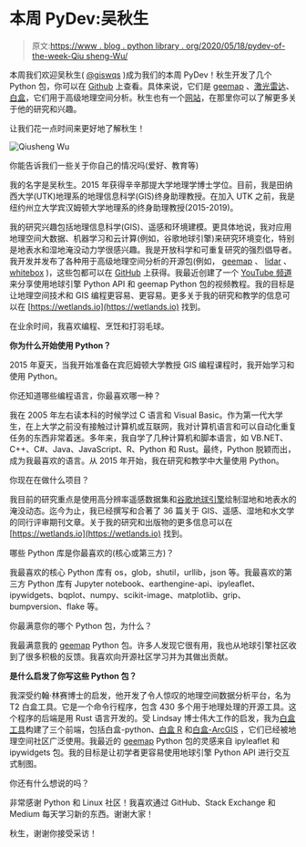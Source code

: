 # 本周 PyDev:吴秋生

> 原文:[https://www . blog . python library . org/2020/05/18/pydev-of-the-week-Qiu sheng-Wu/](https://www.blog.pythonlibrary.org/2020/05/18/pydev-of-the-week-qiusheng-wu/)

本周我们欢迎吴秋生( [@giswqs](https://twitter.com/giswqs) )成为我们的本周 PyDev！秋生开发了几个 Python 包，你可以在 [Github](https://github.com/giswqs) 上查看。具体来说，它们是 [geemap](https://github.com/giswqs/geemap) 、[激光雷达](https://github.com/giswqs/lidar)、[白盒](https://github.com/giswqs/whitebox-python)，它们用于高级地理空间分析。秋生也有一个[网站](https://wetlands.io)，在那里你可以了解更多关于他的研究和兴趣。

让我们花一点时间来更好地了解秋生！

![Qiusheng Wu](../Images/ba32a6a795f1080c606c3b97227aae5f.png)

你能告诉我们一些关于你自己的情况吗(爱好、教育等)

我的名字是吴秋生。2015 年获得辛辛那提大学地理学博士学位。目前，我是田纳西大学(UTK)地理系的地理信息科学(GIS)终身助理教授。在加入 UTK 之前，我是纽约州立大学宾汉姆顿大学地理系的终身助理教授(2015-2019)。

我的研究兴趣包括地理信息科学(GIS)、遥感和环境建模。更具体地说，我对应用地理空间大数据、机器学习和云计算(例如，谷歌地球引擎)来研究环境变化，特别是地表水和湿地淹没动力学很感兴趣。我是开放科学和可重复研究的强烈倡导者。我开发并发布了各种用于高级地理空间分析的开源包(例如， [geemap](https://github.com/giswqs/geemap) 、 [lidar](https://github.com/giswqs/lidar) 、 [whitebox](https://github.com/giswqs/whitebox-python) )，这些包都可以在 [GitHub](https://github.com/giswqs) 上获得。我最近创建了一个 [YouTube 频道](https://www.youtube.com/c/QiushengWu)来分享使用地球引擎 Python API 和 geemap Python 包的视频教程。我的目标是让地理空间技术和 GIS 编程更容易、更容易。更多关于我的研究和教学的信息可以在 [https://wetlands.io](https://wetlands.io) 找到。

在业余时间，我喜欢编程、烹饪和打羽毛球。

**你为什么开始使用 Python？**

2015 年夏天，当我开始准备在宾厄姆顿大学教授 GIS 编程课程时，我开始学习和使用 Python。

你还知道哪些编程语言，你最喜欢哪一种？

我在 2005 年左右读本科的时候学过 C 语言和 Visual Basic。作为第一代大学生，在上大学之前没有接触过计算机或互联网，我对计算机语言和可以自动化重复任务的东西非常着迷。多年来，我自学了几种计算机和脚本语言，如 VB.NET、C++、C#、Java、JavaScript、R、Python 和 Rust。最终，Python 脱颖而出，成为我最喜欢的语言。从 2015 年开始，我在研究和教学中大量使用 Python。

你现在在做什么项目？

我目前的研究重点是使用高分辨率遥感数据集和[谷歌地球引擎](https://earthengine.google.com/)绘制湿地和地表水的淹没动态。迄今为止，我已经撰写和合著了 36 篇关于 GIS、遥感、湿地和水文学的同行评审期刊文章。关于我的研究和出版物的更多信息可以在 [https://wetlands.io](https://wetlands.io) 找到。

哪些 Python 库是你最喜欢的(核心或第三方)？

我最喜欢的核心 Python 库有 os，glob，shutil，urllib，json 等。我最喜欢的第三方 Python 库有 Jupyter notebook、earthengine-api、ipyleaflet、ipywidgets、bqplot、numpy、scikit-image、matplotlib、grip、bumpversion、flake 等。

你最满意你的哪个 Python 包，为什么？

我最满意我的 [geemap](https://github.com/giswqs/geemap) Python 包。许多人发现它很有用，我也从地球引擎社区收到了很多积极的反馈。我喜欢向开源社区学习并为其做出贡献。

**是什么启发了你写这些 Python 包？**

我深受约翰·林赛博士的启发，他开发了令人惊叹的地理空间数据分析平台，名为 T2 白盒工具。它是一个命令行程序，包含 430 多个用于地理处理的开源工具。这个程序的后端是用 Rust 语言开发的。受 Lindsay 博士伟大工作的启发，我为[白盒工具](https://github.com/giswqs/whitebox-python)构建了三个前端，包括白盒-python、[白盒 R](https://github.com/giswqs/whiteboxR) 和[白盒-ArcGIS](https://github.com/giswqs/WhiteboxTools-ArcGIS) ，它们已经被地理空间社区广泛使用。我最近的 [geemap](https://github.com/giswqs/geemap) Python 包的灵感来自 ipyleaflet 和 ipywidgets 包。我的目标是让初学者更容易使用地球引擎 Python API 进行交互式制图。

你还有什么想说的吗？

非常感谢 Python 和 Linux 社区！我喜欢通过 GitHub、Stack Exchange 和 Medium 每天学习新的东西。谢谢大家！

秋生，谢谢你接受采访！